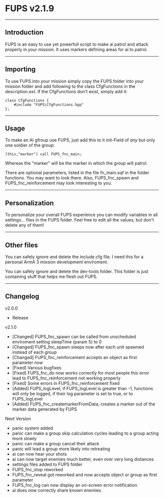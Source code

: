 # FUPS v2.1.9

-------------------------
Introduction
-------------------------

FUPS is an easy to use yet powerfull script to make ai patrol and attack properly in your mission.
It uses markers defining areas for ai to patrol.

-------------------------
Importing
-------------------------

To use FUPS into your mission simply copy the FUPS folder into your mission folder and add following to the class CfgFunctions in the description.ext. If the CfgFunctions don't exist, simply add it:
```
class CfgFunctions {
	#include "FUPS\CfgFunctions.hpp"
};
```

-------------------------
Usage
-------------------------

To make an AI gfroup use FUPS, just add this to it init-Field of _any_ but only one soldier of the group:
```
[this,"marker"] call FUPS_fnc_main;
```
Whereas the "marker" will be the marker in which the group will patrol.

There are optional parameters, listed in the file fn_main.sqf in the folder functions. You may want to look there. Also, FUPS_fnc_spawn and FUPS_fnc_reinforcement may look interesting to you.

-------------------------
Personalization
-------------------------

To personalize your overall FUPS experience you can modify variables in all settings... files in the FUPS folder.
Feel free to edit all the values, but don't delete any of them!

-------------------------
Other files
-------------------------

You can safely ignore and delete the include.cfg file. I need this for a personal ArmA 3 mission development enviroment.

You can safely ignore and delete the dev-tools folder. This folder is just containing stuff that helps me flesh out FUPS.

-------------------------
Changelog
-------------------------

v2.0.0
* Release

v2.1.0
* [Changed] FUPS_fnc_spawn can be called from unscheduled enviroment setting sleepTime (param 5) to 0
* [Changed] FUPS_fnc_spawn sleeps now after each unit spawned instead of each group
* [Changed] FUPS_fnc_reinforcement accepts an object as first parameter now
* [Fixed] Various bugfixes
* [Fixed] FUPS_fnc_do now works correctly for most people this error lead to FUPS_fnc_reinforcement not working properly
* [Fixed] Some errors in FUPS_fnc_reinforcement fixed
* [Added] FUPS_logLevel, if FUPS_logLevel is greater than -1, functions will only be logged, if their log parameter is set to true, or to FUPS_logLevel
* [Added] FUPS_fnc_createmarkerFromData, creates a marker out of the marker data generated by FUPS

Next Version
* panic system added
* panic can make a group skip calculation cycles leading to a group acting more slowly
* panic can make a group cancel their attack
* panic will lead a group more likely into retreating
* ai can now hear your shots
* ai can now target enemies much better, even over very long distances
* settings files added to FUPS folder
* FUPS_fnc_stop reworked
* FUPS_fnc_reveal got reworked and now accepts object or group as first parameter
* FUPS_fnc_log can now display an on-screen error notification
* ai does now correctly share known enemies
